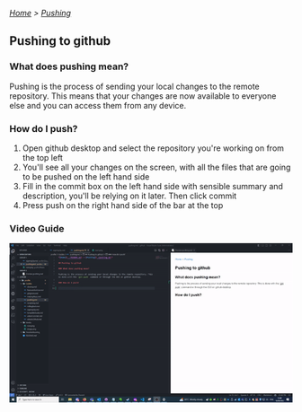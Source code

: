*[Home](../README.md) > [Pushing](./pushing.md)*

## Pushing to github

### What does pushing mean?

Pushing is the process of sending your local changes to the remote repository. This means that your changes are now available to everyone else and you can access them from any device.

### How do I push?
1. Open github desktop and select the repository you're working on from the top left
2. You'll see all your changes on the screen, with all the files that are going to be pushed on the left hand side
3. Fill in the commit box on the left hand side with sensible summary and description, you'll be relying on it later. Then click commit
4. Press push on the right hand side of the bar at the top

### Video Guide

![Pushing using the GUI](../Media/saving.gif)
